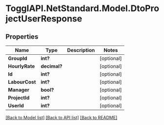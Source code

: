 # TogglAPI.NetStandard.Model.DtoProjectUserResponse
## Properties

Name | Type | Description | Notes
------------ | ------------- | ------------- | -------------
**GroupId** | **int?** |  | [optional] 
**HourlyRate** | **decimal?** |  | [optional] 
**Id** | **int?** |  | [optional] 
**LabourCost** | **int?** |  | [optional] 
**Manager** | **bool?** |  | [optional] 
**ProjectId** | **int?** |  | [optional] 
**UserId** | **int?** |  | [optional] 

[[Back to Model list]](../README.md#documentation-for-models) [[Back to API list]](../README.md#documentation-for-api-endpoints) [[Back to README]](../README.md)

